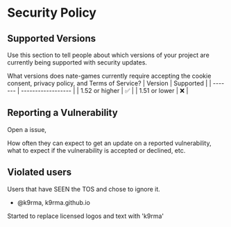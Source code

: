 # Security Policy

## Supported Versions

Use this section to tell people about which versions of your project are
currently being supported with security updates.

What versions does nate-games currently require accepting the cookie consent, privacy policy, and Terms of Service?
| Version | Supported          |
| ------- | ------------------ |
| 1.52 or higher   | :white_check_mark: |
| 1.51 or lower | :x: |
## Reporting a Vulnerability

Open a issue,

How often they can expect to get an update on a
reported vulnerability, what to expect if the vulnerability is accepted or
declined, etc.

## Violated users
Users that have SEEN the TOS and chose to ignore it.

- @k9rma, k9rma.github.io

Started to replace licensed logos and text with 'k9rma'
